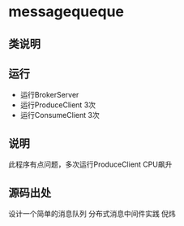 # messagequeque

## 类说明

## 运行
* 运行BrokerServer
* 运行ProduceClient 3次
* 运行ConsumeClient 3次

## 说明
此程序有点问题，多次运行ProduceClient CPU飙升

## 源码出处
设计一个简单的消息队列 分布式消息中间件实践 倪炜